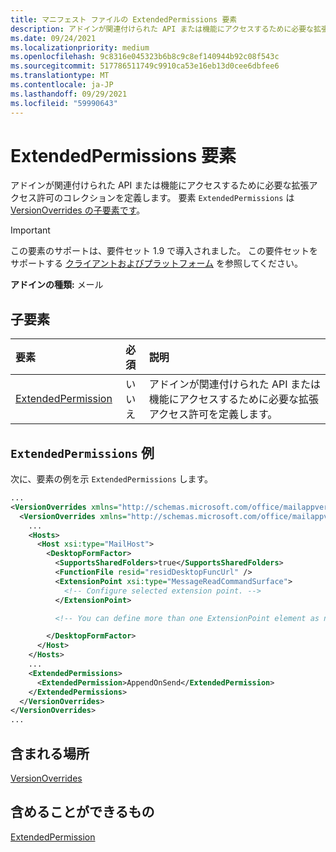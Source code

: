 ```yaml
---
title: マニフェスト ファイルの ExtendedPermissions 要素
description: アドインが関連付けられた API または機能にアクセスするために必要な拡張アクセス許可のコレクションを定義します。
ms.date: 09/24/2021
ms.localizationpriority: medium
ms.openlocfilehash: 9c8316e045323b6b8c9c8ef140944b92c08f543c
ms.sourcegitcommit: 517786511749c9910ca53e16eb13d0cee6dbfee6
ms.translationtype: MT
ms.contentlocale: ja-JP
ms.lasthandoff: 09/29/2021
ms.locfileid: "59990643"
---
```

# <a name="extendedpermissions-element"></a>ExtendedPermissions 要素

アドインが関連付けられた API または機能にアクセスするために必要な拡張アクセス許可のコレクションを定義します。 要素 `ExtendedPermissions` は [VersionOverrides の子要素です](versionoverrides.md)。

> [!IMPORTANT]
> この要素のサポートは、要件セット 1.9 で導入されました。 この要件セットをサポートする [クライアントおよびプラットフォーム](../../reference/requirement-sets/outlook-api-requirement-sets.md#requirement-sets-supported-by-exchange-servers-and-outlook-clients) を参照してください。

**アドインの種類:** メール

## <a name="child-elements"></a>子要素

|  要素 |  必須  |  説明  |
|:-----|:-----:|:-----|
|  [ExtendedPermission](extendedpermission.md)    |  いいえ   | アドインが関連付けられた API または機能にアクセスするために必要な拡張アクセス許可を定義します。 |

## <a name="extendedpermissions-example"></a>`ExtendedPermissions` 例

次に、要素の例を示 `ExtendedPermissions` します。

```XML
...
<VersionOverrides xmlns="http://schemas.microsoft.com/office/mailappversionoverrides" xsi:type="VersionOverridesV1_0">
  <VersionOverrides xmlns="http://schemas.microsoft.com/office/mailappversionoverrides/1.1" xsi:type="VersionOverridesV1_1">
    ...
    <Hosts>
      <Host xsi:type="MailHost">
        <DesktopFormFactor>
          <SupportsSharedFolders>true</SupportsSharedFolders>
          <FunctionFile resid="residDesktopFuncUrl" />
          <ExtensionPoint xsi:type="MessageReadCommandSurface">
            <!-- Configure selected extension point. -->
          </ExtensionPoint>

          <!-- You can define more than one ExtensionPoint element as needed. -->

        </DesktopFormFactor>
      </Host>
    </Hosts>
    ...
    <ExtendedPermissions>
      <ExtendedPermission>AppendOnSend</ExtendedPermission>
    </ExtendedPermissions>
  </VersionOverrides>
</VersionOverrides>
...
```

## <a name="contained-in"></a>含まれる場所

[VersionOverrides](versionoverrides.md)

## <a name="can-contain"></a>含めることができるもの

[ExtendedPermission](extendedpermission.md)
